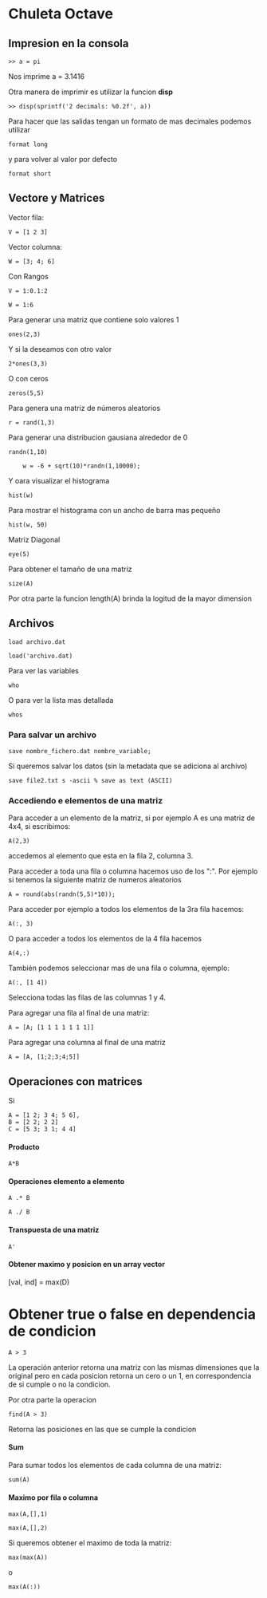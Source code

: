 # Chuleta Octave

## Impresion en la consola

```
>> a = pi
```

Nos imprime a = 3.1416

Otra manera de imprimir es utilizar la funcion **disp**

````
>> disp(sprintf('2 decimals: %0.2f', a))
````

Para hacer que las salidas tengan un formato de mas decimales podemos utilizar

````
format long
````

y para volver al valor por defecto

````
format short
````

## Vectore y Matrices

Vector fila:
````
V = [1 2 3]
````

Vector columna:
````
W = [3; 4; 6]
````

Con Rangos

````
V = 1:0.1:2
````

````
W = 1:6
````

Para generar una matriz que contiene solo valores 1

````
ones(2,3)
````

Y si la deseamos con otro valor

````
2*ones(3,3)
````

O con ceros

````
zeros(5,5)
````

Para genera una matriz de números aleatorios

````
r = rand(1,3)
````

Para generar una distribucion gausiana alrededor de 0

````
randn(1,10)
````

````
    w = -6 + sqrt(10)*randn(1,10000);
````

Y oara visualizar el histograma

````
hist(w)
````

Para mostrar el histograma con un ancho de barra mas pequeño

````
hist(w, 50)
````

Matriz Diagonal

````
eye(5)
````

Para obtener el tamaño de una matriz

````
size(A)
````

Por otra parte la funcion length(A) brinda la logitud de la mayor dimension

## Archivos

````
load archivo.dat
````

````
load('archivo.dat)
````

Para ver las variables

````
who
```` 

O para ver la lista mas detallada

````
whos
````

### Para salvar un archivo

````
save nombre_fichero.dat nombre_variable;
````

Si queremos salvar los datos (sin la metadata que se adiciona al archivo)

````
save file2.txt s -ascii % save as text (ASCII)
````

### Accediendo e elementos de una matriz

Para acceder a un elemento de la matriz, si por ejemplo A es una matriz de 4x4, si escribimos:

````
A(2,3)
````
accedemos al elemento que esta en la fila 2, columna 3.

Para acceder a toda una fila o columna hacemos uso de los ":". Por ejemplo si tenemos la siguiente matriz de numeros aleatorios

````
A = round(abs(randn(5,5)*10));
````

Para acceder por ejemplo a todos los elementos de la 3ra fila hacemos:

````
A(:, 3)
````

O para acceder a todos los elementos de la 4 fila hacemos 

````
A(4,:)
````

También podemos seleccionar mas de una fila o columna, ejemplo:

````
A(:, [1 4])
````
Selecciona todas las filas de las columnas 1 y 4.

Para agregar una fila al final de una matriz:

````
A = [A; [1 1 1 1 1 1 1]]
````

Para agregar una columna al final de una matriz
````
A = [A, [1;2;3;4;5]]
````

## Operaciones con matrices

Si
````
A = [1 2; 3 4; 5 6], 
B = [2 2; 2 2]   
C = [5 3; 3 1; 4 4]
````

#### Producto

````
A*B
````

#### Operaciones elemento a elemento

````
A .* B
````

````
A ./ B
````

#### Transpuesta de una matriz

````
A'
````

#### Obtener maximo y posicion en un array vector
[val, ind] = max(D)

# Obtener true o false en dependencia de condicion

````
A > 3
````
La operación anterior retorna una matriz con las mismas dimensiones que la original 
pero en cada posicion retorna un cero o un 1, en correspondencia de si cumple o no la condicion.

Por otra parte la operacion
````
find(A > 3)
````
Retorna las posiciones en las que se cumple la condicion

#### Sum

Para sumar todos los elementos de cada columna de una matriz:

````
sum(A)
````

#### Maximo por fila o columna
````
max(A,[],1)
````
````
max(A,[],2)
````

Si queremos obtener el maximo de toda la matriz:
````
max(max(A))
````
o
````
max(A(:))
````
